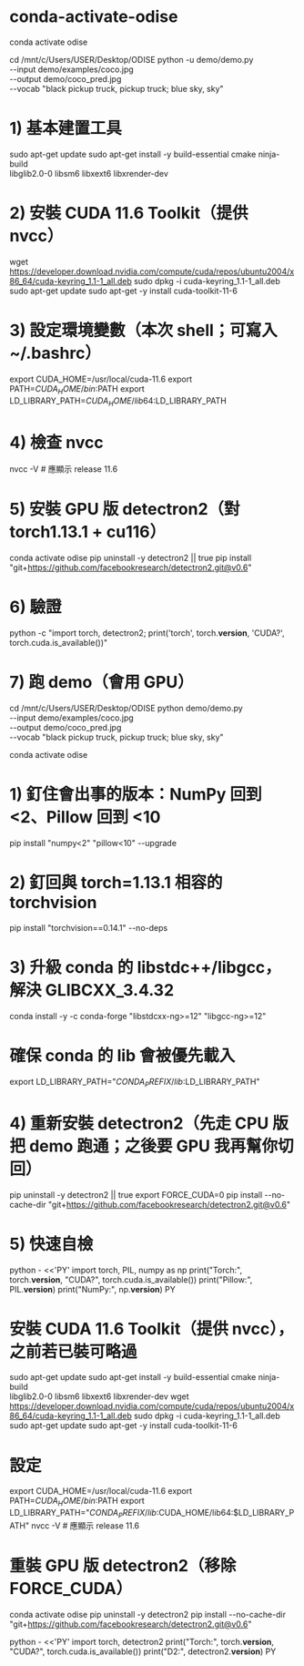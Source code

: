 # conda-activate-odise

conda activate odise

cd /mnt/c/Users/USER/Desktop/ODISE
python -u demo/demo.py \
  --input demo/examples/coco.jpg \
  --output demo/coco_pred.jpg \
  --vocab "black pickup truck, pickup truck; blue sky, sky"


# 1) 基本建置工具
sudo apt-get update
sudo apt-get install -y build-essential cmake ninja-build \
    libglib2.0-0 libsm6 libxext6 libxrender-dev

# 2) 安裝 CUDA 11.6 Toolkit（提供 nvcc）
wget https://developer.download.nvidia.com/compute/cuda/repos/ubuntu2004/x86_64/cuda-keyring_1.1-1_all.deb
sudo dpkg -i cuda-keyring_1.1-1_all.deb
sudo apt-get update
sudo apt-get -y install cuda-toolkit-11-6

# 3) 設定環境變數（本次 shell；可寫入 ~/.bashrc）
export CUDA_HOME=/usr/local/cuda-11.6
export PATH=$CUDA_HOME/bin:$PATH
export LD_LIBRARY_PATH=$CUDA_HOME/lib64:$LD_LIBRARY_PATH

# 4) 檢查 nvcc
nvcc -V   # 應顯示 release 11.6

# 5) 安裝 GPU 版 detectron2（對 torch1.13.1 + cu116）
conda activate odise
pip uninstall -y detectron2 || true
pip install "git+https://github.com/facebookresearch/detectron2.git@v0.6"

# 6) 驗證
python -c "import torch, detectron2; print('torch', torch.__version__, 'CUDA?', torch.cuda.is_available())"

# 7) 跑 demo（會用 GPU）
cd /mnt/c/Users/USER/Desktop/ODISE
python demo/demo.py \
  --input demo/examples/coco.jpg \
  --output demo/coco_pred.jpg \
  --vocab "black pickup truck, pickup truck; blue sky, sky"


  conda activate odise

# 1) 釘住會出事的版本：NumPy 回到 <2、Pillow 回到 <10
pip install "numpy<2" "pillow<10" --upgrade

# 2) 釘回與 torch=1.13.1 相容的 torchvision
pip install "torchvision==0.14.1" --no-deps

# 3) 升級 conda 的 libstdc++/libgcc，解決 GLIBCXX_3.4.32
conda install -y -c conda-forge "libstdcxx-ng>=12" "libgcc-ng>=12"

# 確保 conda 的 lib 會被優先載入
export LD_LIBRARY_PATH="$CONDA_PREFIX/lib:$LD_LIBRARY_PATH"

# 4) 重新安裝 detectron2（先走 CPU 版把 demo 跑通；之後要 GPU 我再幫你切回）
pip uninstall -y detectron2 || true
export FORCE_CUDA=0
pip install --no-cache-dir "git+https://github.com/facebookresearch/detectron2.git@v0.6"

# 5) 快速自檢
python - <<'PY'
import torch, PIL, numpy as np
print("Torch:", torch.__version__, "CUDA?", torch.cuda.is_available())
print("Pillow:", PIL.__version__)
print("NumPy:", np.__version__)
PY
# 安裝 CUDA 11.6 Toolkit（提供 nvcc），之前若已裝可略過
sudo apt-get update
sudo apt-get install -y build-essential cmake ninja-build \
    libglib2.0-0 libsm6 libxext6 libxrender-dev
wget https://developer.download.nvidia.com/compute/cuda/repos/ubuntu2004/x86_64/cuda-keyring_1.1-1_all.deb
sudo dpkg -i cuda-keyring_1.1-1_all.deb
sudo apt-get update
sudo apt-get -y install cuda-toolkit-11-6

# 設定
export CUDA_HOME=/usr/local/cuda-11.6
export PATH=$CUDA_HOME/bin:$PATH
export LD_LIBRARY_PATH="$CONDA_PREFIX/lib:$CUDA_HOME/lib64:$LD_LIBRARY_PATH"
nvcc -V   # 應顯示 release 11.6

# 重裝 GPU 版 detectron2（移除 FORCE_CUDA）
conda activate odise
pip uninstall -y detectron2
pip install --no-cache-dir "git+https://github.com/facebookresearch/detectron2.git@v0.6"

python - <<'PY'
import torch, detectron2
print("Torch:", torch.__version__, "CUDA?", torch.cuda.is_available())
print("D2:", detectron2.__version__)
PY

